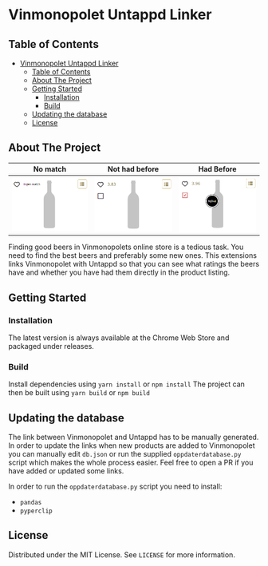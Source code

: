 # Vinmonopolet Untappd Linker

## Table of Contents

- [Vinmonopolet Untappd Linker](#vinmonopolet-untappd-linker)
  - [Table of Contents](#table-of-contents)
  - [About The Project](#about-the-project)
  - [Getting Started](#getting-started)
    - [Installation](#installation)
    - [Build](#build)
  - [Updating the database](#updating-the-database)
  - [License](#license)

## About The Project

|           No match           |          Not had before           |         Had Before         |
| :--------------------------: | :-------------------------------: | :------------------------: |
| ![No match](img/nomatch.png) | ![Not had before](img/nothad.png) | ![Had before](img/had.png) |

Finding good beers in Vinmonopolets online store is a tedious task. You need to find the best beers and preferably some new ones. This extensions links Vinmonopolet with Untappd so that you can see what ratings the beers have and whether you have had them directly in the product listing.

## Getting Started

### Installation

The latest version is always available at the Chrome Web Store and packaged under releases.

### Build

Install dependencies using `yarn install` or `npm install`
The project can then be built using `yarn build` or `npm build`

## Updating the database

The link between Vinmonopolet and Untappd has to be manually generated.
In order to update the links when new products are added to Vinmonopolet you can manually edit `db.json` or run the supplied `oppdaterdatabase.py` script which makes the whole process easier.
Feel free to open a PR if you have added or updated some links.

In order to run the `oppdaterdatabase.py` script you need to install:

- `pandas`
- `pyperclip`

## License

Distributed under the MIT License. See `LICENSE` for more information.